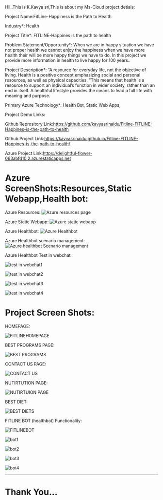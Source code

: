 Hii..This is K.Kavya sri,This is about my Ms-Cloud project detials:

Project Name:FitLine-Happiness is the Path to Health

Industry*:
Health

Project Title*:
FITLINE-Happines is the path to health

Problem Statement/Opportunity*:
When we are in happy situation we have not proper health we cannot enjoy the happiness when we have more health their will be more happy things we have to do. In this project we provide more information in health to live happy for 100 years..

Project Description*:
“A resource for everyday life, not the objective of living. Health is a positive concept emphasizing social and personal resources, as well as physical capacities. ”This means that health is a resource to support an individual’s function in wider society, rather than an end in itself. A healthful lifestyle provides the means to lead a full life with meaning and purpose.

Primary Azure Technology*:
Health Bot, Static Web Apps,

Project Demo Links:

Github Reprository Link:https://github.com/kavyasrinaidu/Fitline-FITLINE-Happines-is-the-path-to-health

Github Project Link:https://kavyasrinaidu.github.io/Fitline-FITLINE-Happines-is-the-path-to-health/

Azure Project Link:https://delightful-flower-063abfd10.2.azurestaticapps.net


# Azure ScreenShots:Resources,Static Webapp,Health bot:

Azure Resources:
![Azure resources page](https://user-images.githubusercontent.com/120355106/208875170-4d8bc7c7-53a0-4a36-8802-89cef0caa0c1.png)

Azure Static Webapp:
![Azure static webapp](https://user-images.githubusercontent.com/120355106/208875223-a8213317-d164-4cd4-82c8-919f47b81f81.png)

Azure Healthbot:
![Azure Healthbot](https://user-images.githubusercontent.com/120355106/208875284-9c944520-7e7f-4b24-b084-c0322c5111fb.png)

Azure Healthbot scenario management:
![Azure healthbot Scenario management](https://user-images.githubusercontent.com/120355106/208875371-508d068e-3691-4404-a15b-3be964596db5.png)

Azure Healthbot Test in webchat:

![test in webchat1](https://user-images.githubusercontent.com/120355106/208875505-66083069-6eca-4c5f-bee0-3480c8fa0aaa.png)

![test in webchat2](https://user-images.githubusercontent.com/120355106/208875556-af4ae1f0-d021-41d7-92dd-4e54fd3922e8.png)

![test in webchat3](https://user-images.githubusercontent.com/120355106/208875601-2fe73e8c-7ea9-4bbd-80cc-63f4d2714c39.png)

![test in webchat4](https://user-images.githubusercontent.com/120355106/208875642-e9505826-659b-4cee-a491-daeb3675e619.png)


# Project Screen Shots:

HOMEPAGE:

![FITLINEHOMEPAGE](https://user-images.githubusercontent.com/120355106/207250168-876b6e99-c6e9-4772-9557-30d1261aca63.png)

BEST PROGRAMS PAGE:

![BEST PROGRAMS](https://user-images.githubusercontent.com/120355106/207250143-d0e92275-d8ea-4937-bda6-1865f5abcbf0.png)

CONTACT US PAGE:

![CONTACT US](https://user-images.githubusercontent.com/120355106/207250157-addd7abd-88e8-4b12-b060-a2972eebd02d.png)

NUTIRTUTION PAGE:

![NUTIRTUION PAGE](https://user-images.githubusercontent.com/120355106/207250176-c9cbffdc-9d51-465e-b9cb-3f2085c6487a.png)

BEST DIET:

![BEST DIETS](https://user-images.githubusercontent.com/120355106/207250178-7a6d941d-3d3c-4d84-875a-59ce03840b1b.png)

FITLINE BOT (healthbot) Functionality:

![FITLINEBOT](https://user-images.githubusercontent.com/120355106/207250162-4f76f053-dfab-4806-bc65-18e175e47670.png)

![bot1](https://user-images.githubusercontent.com/120355106/208876376-494b9523-0ca3-4f5c-93a7-c63591e9e0de.png)

![bot2](https://user-images.githubusercontent.com/120355106/208876423-e16547fe-055e-4f65-b55c-b5389a0f6b28.png)

![bot3](https://user-images.githubusercontent.com/120355106/208876444-4ebb3d13-0f2e-4db5-8f32-dbfec0624545.png)

![bot4](https://user-images.githubusercontent.com/120355106/208876477-0ea8bca8-ad81-4c14-a9c0-309ecc0fd4bd.png)

------------------------------------------------------------------------------------------------------------------------------
# Thank You...



